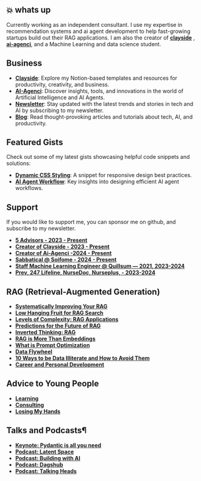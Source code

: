 ## 💥 whats up

Currently working as an independent consultant. I use my expertise in recommendation systems and ai agent development to help fast-growing startups build out their RAG applications.
I am also the creator of **[clayside](https://clayside.co)** , **[ai-agenci](https://ai-agenci.com)**, and a Machine Learning and data science student.


##  Business
- **[Clayside](https://clayside.co)**: Explore my Notion-based templates and resources for productivity, creativity, and business.
- **[AI-Agenci](https://ai-agenci.com)**: Discover insights, tools, and innovations in the world of Artificial Intelligence and AI Agents.
- **[Newsletter](https://ai-agenci.com/newsletter)**: Stay updated with the latest trends and stories in tech and AI by subscribing to my newsletter.
- **[Blog](https://ai-agenci.com/blog)**: Read thought-provoking articles and tutorials about tech, AI, and productivity.

##  Featured Gists
Check out some of my latest gists showcasing helpful code snippets and solutions:
- **[Dynamic CSS Styling](https://gist.github.com/your-username/example1)**: A snippet for responsive design best practices.
- **[AI Agent Workflow](https://gist.github.com/your-username/example2)**: Key insights into designing efficient AI agent workflows.
       

## Support
If you would like to support me, you can sponsor me on github, and subscribe to my newsletter.
- **[5 Advisors - 2023 - Present]()**
- **[Creator of Clayside  - 2023 - Present]()**
- **[Creator of Ai-Agenci  -2024 - Present]()**
- **[Sabbatical @ Soifome - 2024 - Present]()**
- **[Staff Machine Learning Engineer @ Quillsum — 2021, 2023-2024]()**
- **[Prev, 247 Lifeline, NurseDoc, Nurseplus, - 2023-2024]()**

## RAG (Retrieval-Augmented Generation)
- **[Systematically Improving Your RAG]()**
- **[Low Hanging Fruit for RAG Search]()**
- **[Levels of Complexity: RAG Applications]()**
- **[Predictions for the Future of RAG]()**
- **[Inverted Thinking: RAG]()**
- **[RAG is More Than Embeddings]()**
- **[What is Prompt Optimization]()**
- **[Data Flywheel]()**
- **[10 Ways to be Data Illiterate and How to Avoid Them]()**
- **[Career and Personal Development]()**

## Advice to Young People
- **[Learning]()**
- **[Consulting]()**
- **[Losing My Hands]()**

## Talks and Podcasts¶
- **[Keynote: Pydantic is all you need](https://clayside.co)**
- **[Podcast: Latent Space](https://clayside.co)**
- **[Podcast: Building with AI](https://clayside.co)**
- **[Podcast: Dagshub](https://clayside.co)**
- **[Podcast: Talking Heads](https://clayside.co)**
